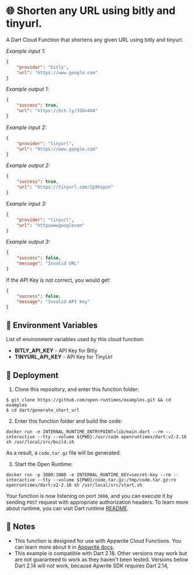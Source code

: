 # 🌐 Shorten any URL using bitly and tinyurl.

A Dart Cloud Function that shortens any given URL using bitly and tinyurl.

_Example input 1:_

```json
{
    "provider": "bitly",
    "url": "https://www.google.com"
}
```

_Example output 1:_

```json
{
    "success": true,
    "url": "https://bit.ly/3SDv4VA"
}
```

_Example input 2:_

```json
{
    "provider": "tinyurl",
    "url": "https://www.google.com"
}
```

_Example output 2:_

```json
{
    "success": true,
    "url": "https://tinyurl.com/2p9hzpun"
}
```

_Example input 3:_

```json
{
    "provider": "tinyurl",
    "url": "httpswwwgooglecom"
}
```

_Example output 3:_

```json
{
    "success": false,
    "message": "Invalid URL"
}
```

If the API Key is not correct, you would get:

```json
{
    "success": false,
    "message": "Invalid API key"
}
```

## 📝 Environment Variables

List of environment variables used by this cloud function:

* **BITLY_API_KEY** - API Key for Bitly 
* **TINYURL_API_KEY** - API Key for TinyUrl

## 🚀 Deployment

1. Clone this repository, and enter this function folder:

```
$ git clone https://github.com/open-runtimes/examples.git && cd examples
$ cd dart/generate_short_url
```

2. Enter this function folder and build the code:
```
docker run -e INTERNAL_RUNTIME_ENTRYPOINT=lib/main.dart --rm --interactive --tty --volume ${PWD}:/usr/code openruntimes/dart:v2-2.16 sh /usr/local/src/build.sh
```
As a result, a `code.tar.gz` file will be generated.

3. Start the Open Runtime:
```
docker run -p 3000:3000 -e INTERNAL_RUNTIME_KEY=secret-key --rm --interactive --tty --volume ${PWD}/code.tar.gz:/tmp/code.tar.gz:ro openruntimes/dart:v2-2.16 sh /usr/local/src/start.sh
```

Your function is now listening on port `3000`, and you can execute it by sending `POST` request with appropriate authorization headers. To learn more about runtime, you can visit Dart runtime [README](https://github.com/open-runtimes/open-runtimes/tree/main/runtimes/dart-2.16).

## 📝 Notes
 - This function is designed for use with Appwrite Cloud Functions. You can learn more about it in [Appwrite docs](https://appwrite.io/docs/functions).
 - This example is compatible with Dart 2.18. Other versions may work but are not guaranteed to work as they haven't been tested. Versions below Dart 2.14 will not work, because Apwrite SDK requires Dart 2.14,
